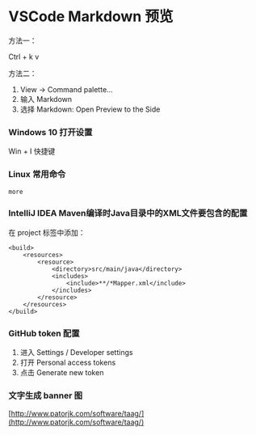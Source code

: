 # VSCode Markdown 预览
方法一：

Ctrl + k  v

方法二：

1) View -> Command palette...
2) 输入 Markdown
3) 选择 Markdown: Open Preview to the Side

### Windows 10 打开设置
Win + I 快捷键

### Linux 常用命令
```
more
```

### IntelliJ IDEA Maven编译时Java目录中的XML文件要包含的配置

在 project 标签中添加：
```
<build>
    <resources>
        <resource>
            <directory>src/main/java</directory>
            <includes>
                <include>**/*Mapper.xml</include>
            </includes>
        </resource>
    </resources>
</build>		
```

### GitHub token 配置
1) 进入 Settings / Developer settings
2) 打开 Personal access tokens
3) 点击 Generate new token

### 文字生成 banner 图
[http://www.patorjk.com/software/taag/](http://www.patorjk.com/software/taag/)




